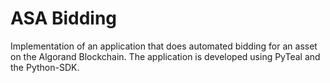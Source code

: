 # ASA Bidding
Implementation of an application that does automated bidding for an asset on the Algorand Blockchain. The application is developed using PyTeal and the Python-SDK.
